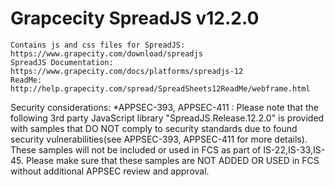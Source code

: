 # Grapcecity SpreadJS v12.2.0
	Contains js and css files for SpreadJS: https://www.grapecity.com/download/spreadjs
	SpreadJS Documentation: https://www.grapecity.com/docs/platforms/spreadjs-12
	ReadMe: http://help.grapecity.com/spread/SpreadSheets12ReadMe/webframe.html

Security considerations:
    *APPSEC-393, APPSEC-411 : Please note that the following 3rd party JavaScript library "SpreadJS.Release.12.2.0" is provided with samples that DO NOT comply to security standards due to found security vulnerabilities(see APPSEC-393, APPSEC-411 for more details). 
    These samples will not be included or used in FCS as part of IS-22,IS-33,IS-45.
    Please make sure that these samples are NOT ADDED OR USED in FCS without additional APPSEC review and approval.

